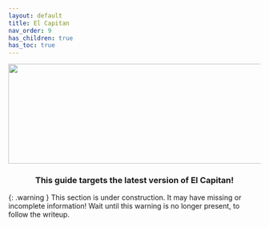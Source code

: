 ```yaml
---
layout: default
title: El Capitan
nav_order: 9
has_children: true
has_toc: true
---
```


<p align="center">
  <img width="650" height="200" src="../../../assets/HeaderElCapitan.png">
</p>

<h3 align="center">This guide targets the latest version of El Capitan!</h3>

{: .warning }
This section is under construction. It may have missing or incomplete information! Wait until this warning is no longer present, to follow the writeup.
